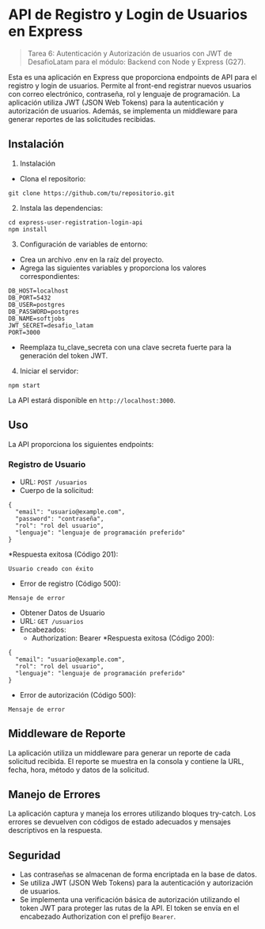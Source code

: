 # API de Registro y Login de Usuarios en Express

>Tarea 6: Autenticación y Autorización de usuarios con JWT de DesafioLatam para el módulo: Backend con Node y Express (G27).

Esta es una aplicación en Express que proporciona endpoints de API para el registro y login de usuarios. Permite al front-end registrar nuevos usuarios con correo electrónico, contraseña, rol y lenguaje de programación. La aplicación utiliza JWT (JSON Web Tokens) para la autenticación y autorización de usuarios. Además, se implementa un middleware para generar reportes de las solicitudes recibidas.

## Instalación

1. Instalación
* Clona el repositorio:

```
git clone https://github.com/tu/repositorio.git
```
2. Instala las dependencias:

```
cd express-user-registration-login-api
npm install
```
3. Configuración de variables de entorno:

* Crea un archivo .env en la raíz del proyecto.
* Agrega las siguientes variables y proporciona los valores correspondientes:

```
DB_HOST=localhost
DB_PORT=5432
DB_USER=postgres
DB_PASSWORD=postgres
DB_NAME=softjobs
JWT_SECRET=desafio_latam
PORT=3000
```

* Reemplaza tu_clave_secreta con una clave secreta fuerte para la generación del token JWT.

4. Iniciar el servidor:

```
npm start
```
La API estará disponible en `http://localhost:3000`.

## Uso
La API proporciona los siguientes endpoints:
### Registro de Usuario

* URL: `POST /usuarios`
* Cuerpo de la solicitud:

```
{
  "email": "usuario@example.com",
  "password": "contraseña",
  "rol": "rol del usuario",
  "lenguaje": "lenguaje de programación preferido"
}
```

*Respuesta exitosa (Código 201):
```
Usuario creado con éxito
```
* Error de registro (Código 500):
```
Mensaje de error
```

* Obtener Datos de Usuario
* URL: `GET /usuarios`
* Encabezados:
    * Authorization: Bearer <token>
*Respuesta exitosa (Código 200):

```
{
  "email": "usuario@example.com",
  "rol": "rol del usuario",
  "lenguaje": "lenguaje de programación preferido"
}

```
* Error de autorización (Código 500):

```
Mensaje de error
```

## Middleware de Reporte
La aplicación utiliza un middleware para generar un reporte de cada solicitud recibida. El reporte se muestra en la consola y contiene la URL, fecha, hora, método y datos de la solicitud.

## Manejo de Errores
La aplicación captura y maneja los errores utilizando bloques try-catch. Los errores se devuelven con códigos de estado adecuados y mensajes descriptivos en la respuesta.

## Seguridad
* Las contraseñas se almacenan de forma encriptada en la base de datos.
* Se utiliza JWT (JSON Web Tokens) para la autenticación y autorización de usuarios.
* Se implementa una verificación básica de autorización utilizando el token JWT para proteger las rutas de la API. El token se envía en el encabezado Authorization con el prefijo `Bearer`.
